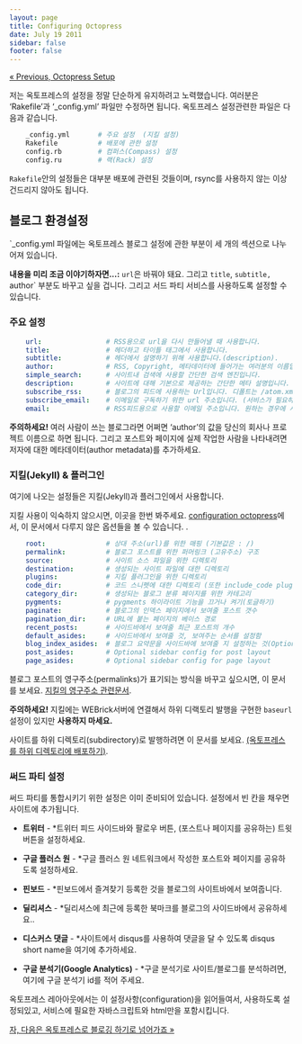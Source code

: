 ```yaml
---
layout: page
title: Configuring Octopress
date: July 19 2011
sidebar: false
footer: false
---
```


[&laquo; Previous, Octopress Setup](/octopress/setup)

저는 옥토프레스의 설정을 정말 단순하게 유지하려고 노력했습니다. 여러분은 ‘Rakefile’과 ‘_config.yml’ 파일만 수정하면 됩니다. 옥토프레스 설정관련한 파일은 다음과 같습니다.


``` sh
    _config.yml       # 주요 설정  (지킬 설정)
    Rakefile          # 배포에 관한 설정
    config.rb         # 컴퍼스(Compass) 설정
    config.ru         # 랙(Rack) 설정
```

 `Rakefile`안의 설정들은 대부분 배포에 관련된 것들이며, rsync를 사용하지 않는 이상 건드리지 않아도 됩니다.


## 블로그 환경설정

`_config.yml 파일에는 옥토프레스 블로그 설정에 관한 부분이 세 개의 섹션으로 나누어져 있습니다.

**내용을 미리 조금 이야기하자면...:** `url`은 바꿔야 돼요. 그리고 `title`, `subtitle, `author` 부분도 바꾸고 싶을 겁니다. 그리고 서드 파티 서비스를 사용하도록 설정할 수 있습니다.


### 주요 설정

``` yaml
    url:                # RSS용으로 url을 다시 만들어낼 때 사용합니다.
    title:              # 헤더하고 타이틀 태그에서 사용합니다.
    subtitle:           # 헤더에서 설명하기 위해 사용합니다.(description).
    author:             # RSS, Copyright, 메타데이터에 들어가는 여러분의 이름입니다.
    simple_search:      # 사이트내 검색에 사용할 간단한 검색 엔진입니다.
    description:        # 사이트에 대해 기본으로 제공하는 간단한 메타 설명입니다.
    subscribe_rss:      # 블로그의 피드에 사용하는 Url입니다. 디폴트는 /atom.xml입니다.
    subscribe_email:    # 이메일로 구독하기 위한 url 주소입니다. (서비스가 필요하고요.)
    email:              # RSS피드용으로 사용할 이메일 주소입니다. 원하는 경우에 사용하시면 되요.
```

**주의하세요!** 여러 사람이 쓰는 블로그라면 어쩌면 ‘author’의 값을 당신의 회사나 프로젝트 이름으로 하면 됩니다. 그리고 포스트와 페이지에 실제 작업한 사람을 나타내려면 저자에 대한 메타데이터(author metadata)를 추가하세요.


### 지킬(Jekyll) & 플러그인

여기에 나오는 설정들은 지킬(Jekyll)과 플러그인에서 사용합니다.

지킬 사용이 익숙하지 않으시면, 이곳을 한번 봐주세요. [configuration octopress](https://github.com/mojombo/jekyll/wiki/Configuration)에서, 이 문서에서 다루지 않은 옵션들을 볼 수 있습니다. .


``` yaml
    root:               # 상대 주소(url)를 위한 매핑 (기본값은 : /)
    permalink:          # 블로그 포스트를 위한 퍼머링크 (고유주소) 구조
    source:             # 사이트 소스 파일을 위한 디렉토리
    destination:        # 생성되는 사이트 파일에 대한 디렉토리
    plugins:            # 지킬 플러그인을 위한 디렉토리
    code_dir:           # 코드 스니펫에 대한 디렉토리 (또한 include_code plugin에 대한 디렉토리)
    category_dir:       # 생성되는 블로그 분류 페이지를 위한 카테고리
    pygments:           # pygments 하이라이트 기능을 끄거나 켜기(토글하기)
    paginate:           # 블로그의 인덱스 페이지에서 보여줄 포스트 갯수
    pagination_dir:     # URL에 붙는 페이지의 베이스 경로
    recent_posts:       # 사이드바에서 보여줄 최근 포스트의 개수
    default_asides:     # 사이드바에서 보여줄 것, 보여주는 순서를 설정함
    blog_index_asides:  # 블로그 요약문을 사이드바에 보여줄 지 설정하는 것(Optional sidebar config for blog index page)(블로그 요약문)
    post_asides:        # Optional sidebar config for post layout
    page_asides:        # Optional sidebar config for page layout
```
블로그 포스트의 영구주소(permalinks)가 표기되는 방식을 바꾸고 싶으시면, 이 문서를 보세요.
[지킬의 영구주소 관련문서](https://github.com/mojombo/jekyll/wiki/Permalinks).

**주의하세요!** 지킬에는 WEBrick서버에 연결해서 하위 디랙토리 발행을 구현한 `baseurl` 설정이 있지만  **사용하지 마세요.**

사이트를 하위 디렉토리(subdirectory)로 발행하려면 이 문서를 보세요. [(옥토프레스를 하위 디렉토리에 배포하기)](/octopress/deploying/subdir/).

<h3 id="third_party">써드 파티 설정</h3>

써드 파티를 통합시키기 위한 설정은 이미 준비되어 있습니다. 설정에서 빈 칸을 채우면 사이트에 추가됩니다.

- **트위터** - *트위터 피드 사이드바와 팔로우 버튼, (포스트나 페이지를 공유하는) 트윗버튼을 설정하세요.

- **구글 플러스 원** - *구글 플러스 원 네트워크에서 작성한 포스트와 페이지를 공유하도록 설정하세요.

- **핀보드** - *핀보드에서 즐겨찾기 등록한 것을 블로그의 사이트바에서 보여줍니다.

- **딜리셔스** - *딜리셔스에 최근에 등록한 북마크를 블로그의 사이드바에서 공유하세요..

- **디스커스 댓글** - *사이트에서 disqus를 사용하여 댓글을 달 수 있도록 disqus short name을 여기에 추가하세요.

- **구글 분석기(Google Analytics)** - *구글 분석기로 사이트/블로그를 분석하려면, 여기에 구글 분석기 id를 적어 주세요.

옥토프레스 레아아웃에서는 이 설정사항(configuration)을 읽어들여서, 사용하도록 설정되있고,  서비스에 필요한 자바스크립트와 html만을 포함시킵니다.

[자, 다음은 옥토프레스로 블로깅 하기로 넘어가죠 &raquo;](/octopress/blogging/)
